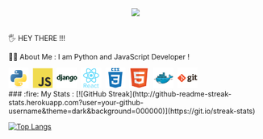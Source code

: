 <div id="header" align="center">
  <img src="https://media.giphy.com/media/QpVUMRUJGokfqXyfa1/giphy.gif"/>
</div>

<img src="https://komarev.com/ghpvc/?username=per-mail&style=flat-square&color=blue" alt=""/>


:raised_hand_with_fingers_splayed:  HEY THERE !!! 

:man_technologist:  About Me :
I am Python and JavaScript Developer !
<div>    
    <img src="https://github.com/devicons/devicon/blob/master/icons/python/python-original.svg" title="Python" alt="Python"  width="40" height="40"/>&nbsp;
    <img src="https://github.com/devicons/devicon/blob/master/icons/javascript/javascript-original.svg" title="JavaScript" alt="JavaScript" width="40" height="40"/>&nbsp;
    <img src="https://github.com/devicons/devicon/blob/master/icons/django/django-plain-wordmark.svg" title="Django" alt="Django"  width="40" height="40"/>&nbsp;
    <img src="https://github.com/devicons/devicon/blob/master/icons/react/react-original-wordmark.svg" title="React" alt="React" width="40" height="40"/>&nbsp;  
  <img src="https://github.com/devicons/devicon/blob/master/icons/css3/css3-plain-wordmark.svg"  title="CSS3" alt="CSS" width="40" height="40"/>&nbsp;
  <img src="https://github.com/devicons/devicon/blob/master/icons/html5/html5-original.svg" title="HTML5" alt="HTML" width="40" height="40"/>&nbsp;
  <img src="https://github.com/devicons/devicon/blob/master/icons/docker/docker-original.svg" title="Docker" alt="Docker" width="40" height="40"/>&nbsp;

  <img src="https://github.com/devicons/devicon/blob/master/icons/git/git-original-wordmark.svg" title="Git" alt="Git" width="40" height="40"/>
</div>
### :fire: My Stats :
[![GitHub Streak](http://github-readme-streak-stats.herokuapp.com?user=your-github-username&theme=dark&background=000000)](https://git.io/streak-stats)

[![Top Langs](https://github-readme-stats.vercel.app/api/top-langs/?username=per-mail&layout=compact&theme=vision-friendly-dark)](https://github.com/anuraghazra/github-readme-stats)
